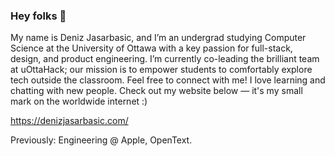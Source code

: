 ### Hey folks 🤠

My name is Deniz Jasarbasic, and I’m an undergrad studying Computer Science at the University of Ottawa with a key passion for full-stack, design, and product engineering.
I’m currently co-leading the brilliant team at uOttaHack; our mission is to empower students to comfortably explore tech outside the classroom.
Feel free to connect with me! I love learning and chatting with new people. Check out my website below — it's my small mark on the worldwide internet :)

https://denizjasarbasic.com/

Previously: Engineering @ Apple, OpenText.

<br />
